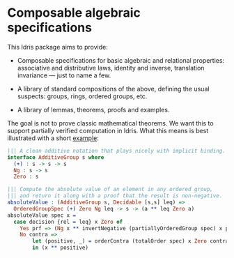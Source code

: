 # Composable algebraic specifications
 
This Idris package aims to provide:

* Composable specifications for basic algebraic and relational
  properties: associative and distributive laws, identity and inverse,
  translation invariance &mdash; just to name a few.

* A library of standard compositions of the above, defining the usual
  suspects: groups, rings, ordered groups, etc.

* A library of lemmas, theorems, proofs and examples.

The goal is not to prove classic mathematical theorems.  We want this
to support partially verified computation in Idris.  What this means
is best illustrated with a short
[example](https://github.com/jeroennoels/verified-algebra/blob/master/src/Applications/Example.idr):

```idris
||| A clean additive notation that plays nicely with implicit binding.
interface AdditiveGroup s where
  (+) : s -> s -> s
  Ng : s -> s
  Zero : s

||| Compute the absolute value of an element in any ordered group,
||| and return it along with a proof that the result is non-negative.
absoluteValue : (AdditiveGroup s, Decidable [s,s] leq) =>
  OrderedGroupSpec (+) Zero Ng leq -> s -> (a ** leq Zero a)
absoluteValue spec x =
  case decision {rel = leq} x Zero of
    Yes prf => (Ng x ** invertNegative (partiallyOrderedGroup spec) x prf)
    No contra =>
        let (positive, _) = orderContra (totalOrder spec) x Zero contra
        in (x ** positive)
```